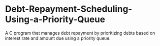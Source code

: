 # Debt-Repayment-Scheduling-Using-a-Priority-Queue
A C program that manages debt repayment by prioritizing debts based on interest rate and amount due using a priority queue.

